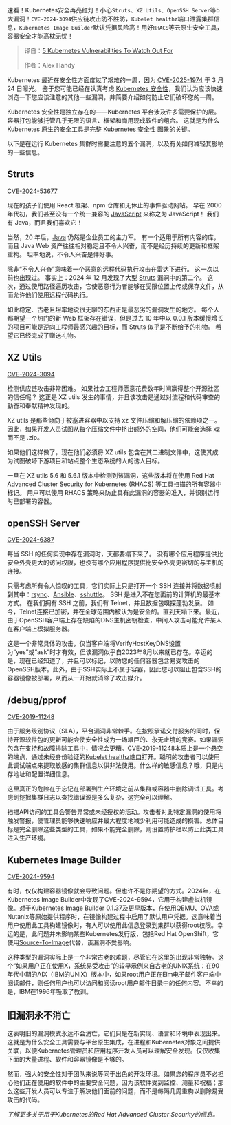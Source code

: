 
<!--
title: 需要注意的5个Kubernetes漏洞
cover: https://cdn.thenewstack.io/media/2025/04/8f48446f-kubernetes-vulns-2025.jpg
summary: 速看！Kubernetes安全再亮红灯！小心Struts、XZ Utils、OpenSSH Server等5大漏洞！CVE-2024-3094供应链攻击防不胜防，Kubelet healthz端口泄露集群信息，Kubernetes Image Builder默认凭据风险高！用好RHACS等云原生安全工具，容器安全才能高枕无忧！
-->

速看！Kubernetes安全再亮红灯！小心`Struts`、`XZ Utils`、`OpenSSH Server`等5大漏洞！`CVE-2024-3094`供应链攻击防不胜防，`Kubelet healthz`端口泄露集群信息，`Kubernetes Image Builder`默认凭据风险高！用好`RHACS`等云原生安全工具，容器安全才能高枕无忧！

> 译自：[5 Kubernetes Vulnerabilities To Watch Out For](https://thenewstack.io/5-kubernetes-vulnerabilities-to-watch-out-for/)
> 
> 作者：Alex Handy

Kubernetes 最近在安全性方面度过了艰难的一周，因为 [CVE-2025-1974](https://kubernetes.io/blog/2025/03/24/ingress-nginx-cve-2025-1974/) 于 3 月 24 日曝光。 鉴于您可能已经在认真考虑 [Kubernetes 安全性](https://thenewstack.io/kubernetes-security-report-evolving-landscape-of-devsecops)，我们认为应该快速浏览一下您应该注意的其他一些漏洞，并简要介绍如何防止它们破坏您的一周。

Kubernetes 安全性是独立存在的——Kubernetes 平台涉及许多需要保护的层。 容器打包能够托管几乎无限的语言、框架和商用现成软件的组合。 这就是为什么 Kubernetes 原生的安全工具是完整 [Kubernetes 安全性](https://www.redhat.com/en/technologies/cloud-computing/openshift/advanced-cluster-security-kubernetes) 图景的关键。

以下是在运行 Kubernetes 集群时需要注意的五个漏洞，以及有关如何减轻其影响的一些信息。

## Struts

[CVE-2024-53677](https://nvd.nist.gov/vuln/detail/CVE-2024-53677)

现在的孩子们使用 React 框架、npm 仓库和无休止的事件驱动网站。 早在 2000 年代初，我们甚至没有一个统一兼容的 [JavaScript](https://roadmap.sh/javascript) 来称之为 JavaScript！ 我们有 Java，而且我们喜欢它！

当然，20 年后，[Java](https://roadmap.sh/java) 仍然是企业员工的主力军。 有一个适用于所有内容的库，而且 Java Web 资产往往相对稳定且不令人兴奋，而不是经历持续的更新和框架重构。 坦率地说，不令人兴奋是件好事。

除非“不令人兴奋”意味着一个恶意的远程代码执行攻击在雷达下进行。 这一次以前也出现过。 事实上：2024 年 12 月发现了大型 [Struts](https://struts.apache.org/) 漏洞中的第二个。 这次，通过使用路径遍历攻击，它使恶意行为者能够在受限位置上传或保存文件，从而允许他们使用远程代码执行。

如此稳定、古老且坦率地说很无聊的东西正是最恶劣的漏洞发生的地方。 每个人都期望一个热门的新 Web 框架存在错误，但是过去 10 年中以 0.0.1 版本缓慢增长的项目可能是逆向工程师最感兴趣的目标，而 Struts 似乎是不断给予的礼物。 希望它已经完成了赠送礼物。

## XZ Utils

[CVE-2024-3094](https://nvd.nist.gov/vuln/detail/CVE-2024-3094)

检测供应链攻击非常困难。 如果社会工程师愿意花费数年时间赢得整个开源社区的信任呢？ 这正是 XZ utils 发生的事情，并且该攻击是通过对流程和代码审查的勤奋和奉献精神发现的。

XZ utils 是那些倾向于被塞进容器中以支持 xz 文件压缩和解压缩的依赖项之一。 因此，如果开发人员试图从每个压缩文件中挤出额外的空间，他们可能会选择 xz 而不是 .zip。

如果他们这样做了，现在他们必须将 XZ utils 包含在其二进制文件中，这使其成为试图破坏下游项目和站点整个生态系统的人的诱人目标。

一旦在 XZ utils 5.6 和 5.6.1 版本中检测到该漏洞，这些版本将在使用 Red Hat Advanced Cluster Security for Kubernetes (RHACS) 等工具扫描的所有容器中标记。 用户可以使用 RHACS 策略来防止具有此漏洞的容器的准入，并识别运行时已部署的容器。

## openSSH Server

[CVE-2024-6387](https://www.qualys.com/regresshion-cve-2024-6387/#:~:text=regreSSHion%2C%20CVE%2D2024%2D6387,poses%20a%20significant%20exploit%20risk.)

每当 SSH 的任何实现中存在漏洞时，天都要塌下来了。 没有哪个应用程序提供比安全外壳更大的访问权限，也没有哪个应用程序提供比安全外壳更密切的与主机的连接。

只需考虑所有令人惊叹的工具，它们实际上只是打开一个 SSH 连接并将数据喷射到其中：[rsync](https://en.wikipedia.org/wiki/Rsync)、[Ansible](https://www.redhat.com/en/technologies/management/ansible)、[sshuttle](https://github.com/sshuttle/sshuttle)。 SSH 是进入不在您面前的计算机的最基本方式。 在我们拥有 SSH 之前，我们有 Telnet，并且数据包嗅探蓬勃发展。
如今，Telnet连接已加密，并在全球范围内被认为是安全的。直到天塌下来。最近，由于OpenSSH客户端上存在缺陷的DNS主机密钥检查，中间人攻击可能允许某人在客户端上模拟服务器。

这是一个非常具体的攻击，仅当客户端将VerifyHostKeyDNS设置为“yes”或“ask”时才有效，但该漏洞似乎自2023年8月以来就已存在。幸运的是，现在已经知道了，并且可以标记，以防您的任何容器包含易受攻击的OpenSSH版本。此外，由于SSH实际上不属于容器，因此您可以阻止包含SSH的容器镜像被部署，从而从一开始就消除了攻击媒介。

## /debug/pprof

[CVE-2019-11248](https://github.com/kubernetes/kubernetes/issues/81023)

由于服务级别协议（SLA），平台漏洞非常棘手。在按照承诺交付服务的同时，保持开源软件包的更新可能会使安全性成为一场艰巨的、永无止境的竞赛。如果漏洞包含在支持和故障排除工具中，情况会更糟。CVE-2019-11248本质上是一个悬空的端点，通过未经身份验证的[Kubelet healthz端口](https://kubernetes.io/docs/reference/using-api/health-checks/)打开。聪明的攻击者可以使用此调试端点来提取敏感的集群信息以供非法使用。什么样的敏感信息？哦，只是内存地址和配置详细信息。

这里真正的危险在于忘记在部署到生产环境之前从集群或容器中删除调试工具。考虑到挖掘集群日志以查找错误源是多么复杂，这完全可以理解。

扫描API访问的工具会警告异常或未经授权的活动。攻击者对此特定漏洞的使用将触发警报，使管理员能够快速响应并最大程度地减少利用可能造成的损害。总体目标是完全删除这些类型的工具，如果不能完全删除，则设置防护栏以防止此类工具进入生产环境。

## Kubernetes Image Builder

[CVE-2024-9594](https://github.com/kubernetes/kubernetes/issues/128007)

有时，仅仅构建容器镜像就会导致问题。但也许不是你期望的方式。2024年，在Kubernetes Image Builder中发现了CVE-2024-9594，它用于构建虚拟机镜像。对于Kubernetes Image Builder 0.1.37及更早版本，在使用QEMU、OVA或Nutanix等原始提供程序时，在镜像构建过程中启用了默认用户凭据。这意味着当用户使用此工具构建镜像时，有人可以使用此信息登录到集群以获得root权限。幸运的是，此问题并未影响某些Kubernetes发行版，包括Red Hat OpenShift，它使用[Source-To-Image](https://github.com/openshift/source-to-image)代替，该漏洞不受影响。

这种类型的漏洞实际上是一个非常古老的难题，尽管它在这里的出现非常独特。这个“如果用户正在使用X，系统易受攻击”的较早示例来自古老的UNIX系统：在90年代中期的AIX（IBM的UNIX）版本中，如果root用户正在Elm电子邮件客户端中阅读邮件，则任何用户也可以访问和阅读root用户邮件目录中的任何内容。不幸的是，IBM在1996年吸取了教训。

## 旧漏洞永不消亡

这表明旧的漏洞模式永远不会消亡，它们只是在新实现、语言和环境中表现出来。这就是为什么安全工具需要与平台原生集成，在进程和Kubernetes对象之间提供关联，以便Kubernetes管理员和应用程序开发人员可以理解安全发现。仅仅收集下面的大量进程、软件和容器镜像是不够的。

然而，强大的安全性对于团队来说等同于出色的开发环境。如果您的程序员不必担心他们正在使用的软件中的主要安全问题，因为该软件受到监控、测量和祝福；那么这些开发人员可以专注于解决他们面前的问题，而不是每隔几周重构以删除易受攻击的代码。

*了解更多关于用于Kubernetes的Red Hat Advanced Cluster Security的信息。*